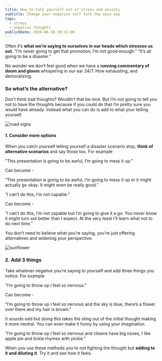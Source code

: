 ```yaml
---
title: How to talk yourself out of stress and anxiety
subtitle: Change your negative self talk the easy way
tags:
  - stress
  - negative thoughts
publishDate: 2020-06-30 20:11:00
---
```

Often it’s **what we’re saying to ourselves in our heads which stresses us out**. “I’m never going to get that promotion, I’m not good enough.” “It’s all going to be a disaster.”

No wonder we don’t feel good when we have a **running commentary of doom and gloom** whispering in our ear 24/7. How exhausting, and demoralizing.

### So what’s the alternative?

Don’t think bad thoughts? Wouldn’t that be nice. But I’m not going to tell you not to have the thoughts  because if you could do that I’m pretty sure you would have already. Instead what you can do is add to what your telling yourself.

![road signs](/uploads/road-signs.jpg "Photo by Brendan Church on Unsplash")

#### 1. Consider more options

When you catch yourself telling yourself a disaster scenario stop, **think of alternative scenarios** and say those too. For example

"This presentation is going to be awful, I’m going to mess it up.” 

Can become -

“This presentation is going to be awful, I’m going to mess it up or it might actually go okay. It might even be really good.”

“I can’t do this, I’m not capable.” 

Can become -

“I can’t do this, I’m not capable but I’m going to give it a go. You never know it might turn out better than I expect. At the very least I’ll learn what not to do next time.”

You don’t need to believe what you’re saying, you’re just offering alternatives and widening your perspective.

![sunflower](/uploads/sunflower.jpg "Photo by Papaver rhoeas on Unsplash")

### 2. Add 3 things

Take whatever negative you’re saying to yourself and add three things you notice. For example

“I’m going to throw up I feel so nervous.” 

Can become -

“I’m going to throw up I feel so nervous and the sky is blue, there’s a flower over there and my hair is brown.”

It sounds odd but doing this takes the sting out of the initial thought making it more neutral. You can even make it funny by using your imagination.

“I’m going to throw up I feel so nervous and clowns have big noses, I like apple pie and tickle rhymes with pickle.”

When you use these methods you’re not fighting the thought but **adding to it and diluting it**. Try it and see how it feels.